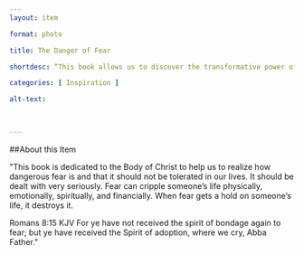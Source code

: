 ```yaml
--- 
layout: item 

format: photo 

title: The Danger of Fear

shortdesc: “This book allows us to discover the transformative power of faith as 'The Battle Against Fear' exposes the destructive grip of fear in our lives, offering biblical wisdom and spiritual guidance to break free and embrace a life of courage and liberation."

categories: [ Inspiration ] 

alt-text:  

 

--- 
```


##About this Item 

"This book is dedicated to the Body of Christ to help us to realize how dangerous fear is and that it should not be tolerated in our lives. It should be dealt with very seriously. Fear can cripple someone’s life physically, emotionally, spiritually, and financially. When fear gets a hold on someone’s life, it destroys it.

Romans 8:15 KJV For ye have not received the spirit of bondage again to fear; but ye have received the Spirit of adoption, where we cry, Abba Father."
